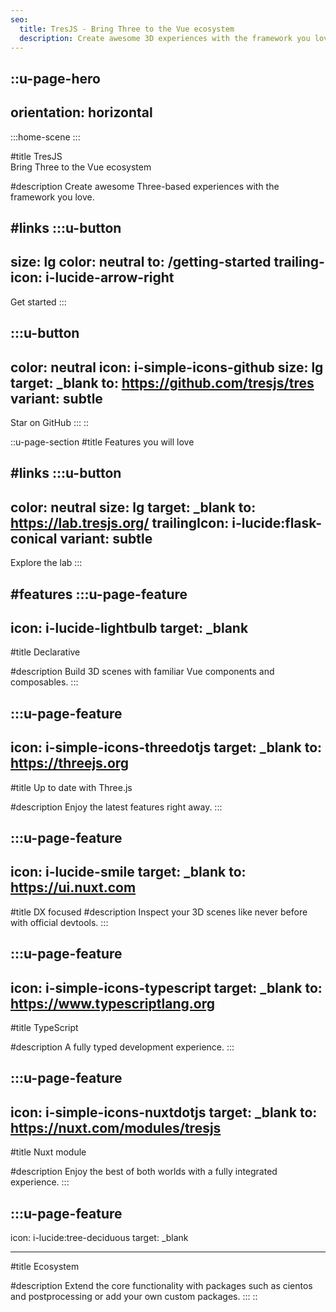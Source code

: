 ```yaml
---
seo:
  title: TresJS - Bring Three to the Vue ecosystem
  description: Create awesome 3D experiences with the framework you love.
---
```


::u-page-hero
---
orientation: horizontal
---
  :::home-scene
  :::

#title
<span class="text-primary-300">TresJS</span> \
Bring Three to the Vue ecosystem

#description
Create awesome Three-based experiences with the framework you love.

#links
  :::u-button
  ---
  size: lg
  color: neutral
  to: /getting-started
  trailing-icon: i-lucide-arrow-right
  ---
  Get started
  :::

  :::u-button
  ---
  color: neutral
  icon: i-simple-icons-github
  size: lg
  target: _blank
  to: https://github.com/tresjs/tres
  variant: subtle
  ---
  Star on GitHub
  :::
::

::u-page-section
#title
Features you will love

#links
  :::u-button
  ---
  color: neutral
  size: lg
  target: _blank
  to: https://lab.tresjs.org/
  trailingIcon: i-lucide:flask-conical
  variant: subtle
  ---
  Explore the lab
  :::

#features
  :::u-page-feature
  ---
  icon: i-lucide-lightbulb
  target: _blank
  ---
  #title
  Declarative

  #description
  Build 3D scenes with familiar Vue components and composables.
  :::

  :::u-page-feature
  ---
  icon: i-simple-icons-threedotjs
  target: _blank
  to: https://threejs.org
  ---
  #title
  Up to date with Three.js

  #description
  Enjoy the latest features right away.
  :::

  :::u-page-feature
  ---
  icon: i-lucide-smile
  target: _blank
  to: https://ui.nuxt.com
  ---
  #title
  DX focused
  #description
  Inspect your 3D scenes like never before with official devtools.
  :::

  :::u-page-feature
  ---
  icon: i-simple-icons-typescript
  target: _blank
  to: https://www.typescriptlang.org
  ---
  #title
  TypeScript

  #description
  A fully typed development experience.
  :::

  :::u-page-feature
  ---
  icon: i-simple-icons-nuxtdotjs
  target: _blank
  to: https://nuxt.com/modules/tresjs
  ---
  #title
  Nuxt module

  #description
  Enjoy the best of both worlds with a fully integrated experience.
  :::

  :::u-page-feature
  ---
  icon: i-lucide:tree-deciduous
  target: _blank

  ---
  #title
  Ecosystem

  #description
  Extend the core functionality with packages such as cientos and postprocessing or add your own custom packages.
  :::
::
